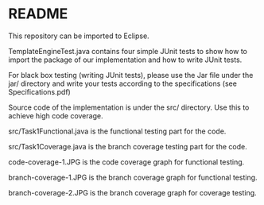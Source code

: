 # README

This repository can be imported to Eclipse.

TemplateEngineTest.java contains four simple JUnit tests to show how to import the package of our implementation and how to write JUnit tests. 

For black box testing (writing JUnit tests), please use the Jar file under the jar/ directory and write your tests according to the specifications (see Specifications.pdf)

Source code of the implementation is under the src/ directory. Use this to achieve high code coverage.

src/Task1Functional.java is the functional testing part for the code.

src/Task1Coverage.java is the branch coverage testing part for the code.

code-coverage-1.JPG is the code coverage graph for functional testing.

branch-coverage-1.JPG is the branch coverage graph for functional testing.

branch-coverage-2.JPG is the branch coverage graph for coverage testing.

